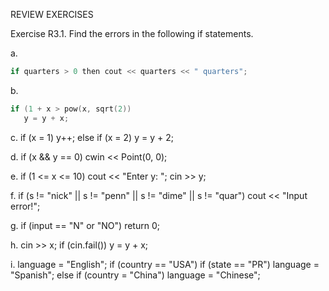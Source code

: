 REVIEW EXERCISES

Exercise R3.1. Find the errors in the following if statements.

a. 
```cpp
if quarters > 0 then cout << quarters << " quarters"; 
```
b. 
```cpp
if (1 + x > pow(x, sqrt(2)) 
   y = y + x; 
```

c. 
   if (x = 1) y++; else if (x = 2) y = y + 2; 

d. 
   if (x && y == 0) cwin << Point(0, 0);

e. 
   if (1 <= x <= 10) cout << "Enter y: "; cin >> y;

f.
   if (s != "nick" || s != "penn" || s != "dime" || s != "quar") 
      cout << "Input error!";

g. 
   if (input == "N" or "NO") 
      return 0;

h. 
   cin >> x; if (cin.fail()) y = y + x;

i. 
   language = "English"; 
   if (country == "USA") 
      if (state == "PR") language = "Spanish"; 
   else if (country = "China")
         language = "Chinese";

